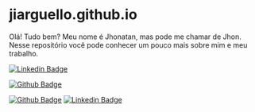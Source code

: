 # jiarguello.github.io
Olá! Tudo bem? Meu nome é Jhonatan, mas pode me chamar de Jhon. Nesse repositório você pode conhecer um pouco mais sobre mim e meu trabalho.

[![Linkedin Badge](https://img.shields.io/badge/LinkedIn-0077B5?style=for-the-badge&logo=linkedin&logoColor=white&link=https://www.linkedin.com/in/jhonatan-arguello/)](https://www.linkedin.com/in/jhonatan-arguello/)

[![Github Badge](https://img.shields.io/badge/GitHub-100000?style=for-the-badge&logo=github&logoColor=white&link=https://github.com/jiarguello)](https://github.com/jiarguello)

[![Github Badge](https://img.shields.io/badge/-Github-000?style=flat-square&logo=Github&logoColor=white&link=https://github.com/fagnerpsantos)](https://github.com/fagnerpsantos)
[![Linkedin Badge](https://img.shields.io/badge/-LinkedIn-blue?style=flat-square&logo=Linkedin&logoColor=white&link=https://www.linkedin.com/in/fagnerpsantos/)](https://www.linkedin.com/in/fagnerpsantos/)
